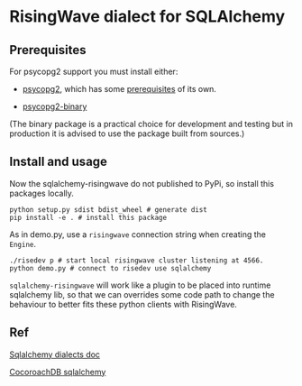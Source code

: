 # RisingWave dialect for SQLAlchemy

## Prerequisites

For psycopg2 support you must install either:

* [psycopg2](https://pypi.org/project/psycopg2/), which has some
  [prerequisites](https://www.psycopg.org/docs/install.html#prerequisites) of
  its own.

* [psycopg2-binary](https://pypi.org/project/psycopg2-binary/)

(The binary package is a practical choice for development and testing but in
production it is advised to use the package built from sources.)
 
## Install and usage
Now the sqlalchemy-risingwave do not published to PyPi, so install this packages locally.

```
python setup.py sdist bdist_wheel # generate dist
pip install -e . # install this package
```

As in demo.py, use a `risingwave` connection string when creating the `Engine`.
```
./risedev p # start local risingwave cluster listening at 4566. 
python demo.py # connect to risedev use sqlalchemy
```

`sqlalchemy-risingwave` will work like a plugin to be placed into runtime sqlalchemy lib, so that we can overrides some code path to change the behaviour to better fits these python clients with RisingWave. 

## Ref
[Sqlalchemy dialects doc](https://github.com/sqlalchemy/sqlalchemy/blob/main/README.dialects.rst)

[CocoroachDB sqlalchemy](https://github.com/cockroachdb/sqlalchemy-cockroachdb)

